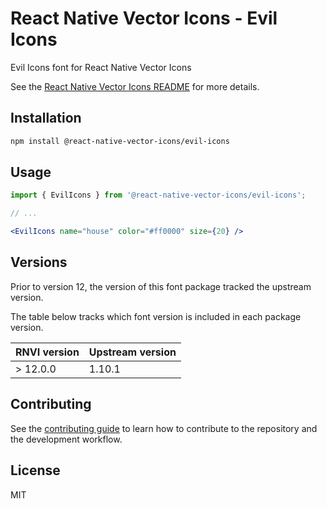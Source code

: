 # React Native Vector Icons - Evil Icons

Evil Icons font for React Native Vector Icons

See the [React Native Vector Icons README](../../README.md) for more details.

## Installation

```sh
npm install @react-native-vector-icons/evil-icons
```

## Usage

```jsx
import { EvilIcons } from '@react-native-vector-icons/evil-icons';

// ...

<EvilIcons name="house" color="#ff0000" size={20} />
```


## Versions

Prior to version 12, the version of this font package tracked the upstream version.

The table below tracks which font version is included in each package version.

| RNVI version | Upstream version |
| ------------ | ---------------- |
| &gt; 12.0.0 | 1.10.1 |

## Contributing

See the [contributing guide](../../CONTRIBUTING.md) to learn how to contribute to the repository and the development workflow.

## License

MIT
